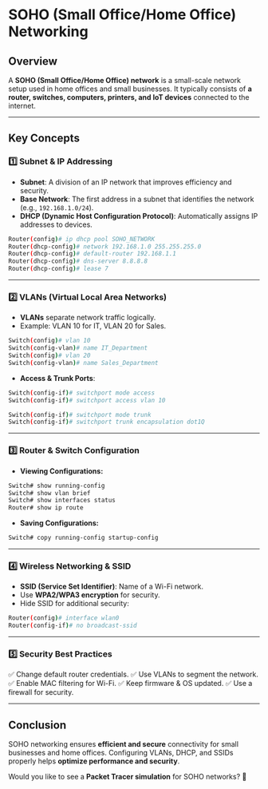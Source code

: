 # SOHO (Small Office/Home Office) Networking

## Overview
A **SOHO (Small Office/Home Office) network** is a small-scale network setup used in home offices and small businesses. It typically consists of **a router, switches, computers, printers, and IoT devices** connected to the internet.

---
## Key Concepts

### **1️⃣ Subnet & IP Addressing**
- **Subnet**: A division of an IP network that improves efficiency and security.
- **Base Network**: The first address in a subnet that identifies the network (e.g., `192.168.1.0/24`).
- **DHCP (Dynamic Host Configuration Protocol)**: Automatically assigns IP addresses to devices.

```bash
Router(config)# ip dhcp pool SOHO_NETWORK
Router(dhcp-config)# network 192.168.1.0 255.255.255.0
Router(dhcp-config)# default-router 192.168.1.1
Router(dhcp-config)# dns-server 8.8.8.8
Router(dhcp-config)# lease 7
```

---
### **2️⃣ VLANs (Virtual Local Area Networks)**
- **VLANs** separate network traffic logically.
- Example: VLAN 10 for IT, VLAN 20 for Sales.

```bash
Switch(config)# vlan 10
Switch(config-vlan)# name IT_Department
Switch(config)# vlan 20
Switch(config-vlan)# name Sales_Department
```

- **Access & Trunk Ports**:
```bash
Switch(config-if)# switchport mode access
Switch(config-if)# switchport access vlan 10
```
```bash
Switch(config-if)# switchport mode trunk
Switch(config-if)# switchport trunk encapsulation dot1Q
```

---
### **3️⃣ Router & Switch Configuration**
- **Viewing Configurations:**
```bash
Switch# show running-config
Switch# show vlan brief
Switch# show interfaces status
Router# show ip route
```
- **Saving Configurations:**
```bash
Switch# copy running-config startup-config
```

---
### **4️⃣ Wireless Networking & SSID**
- **SSID (Service Set Identifier)**: Name of a Wi-Fi network.
- Use **WPA2/WPA3 encryption** for security.
- Hide SSID for additional security:
```bash
Router(config)# interface wlan0
Router(config-if)# no broadcast-ssid
```

---
### **5️⃣ Security Best Practices**
✅ Change default router credentials.
✅ Use VLANs to segment the network.
✅ Enable MAC filtering for Wi-Fi.
✅ Keep firmware & OS updated.
✅ Use a firewall for security.

---
## **Conclusion**
SOHO networking ensures **efficient and secure** connectivity for small businesses and home offices. Configuring VLANs, DHCP, and SSIDs properly helps **optimize performance and security**.

Would you like to see a **Packet Tracer simulation** for SOHO networks? 🚀

